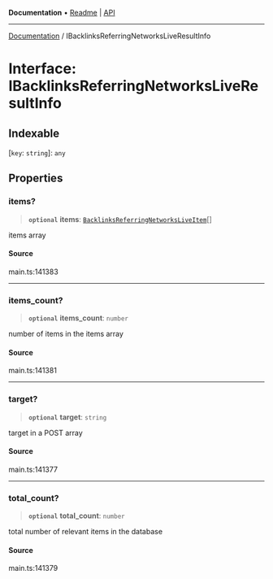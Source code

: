 **Documentation** • [Readme](../README.md) \| [API](../globals.md)

***

[Documentation](../README.md) / IBacklinksReferringNetworksLiveResultInfo

# Interface: IBacklinksReferringNetworksLiveResultInfo

## Indexable

 \[`key`: `string`\]: `any`

## Properties

### items?

> **`optional`** **items**: [`BacklinksReferringNetworksLiveItem`](../classes/BacklinksReferringNetworksLiveItem.md)[]

items array

#### Source

main.ts:141383

***

### items\_count?

> **`optional`** **items\_count**: `number`

number of items in the items array

#### Source

main.ts:141381

***

### target?

> **`optional`** **target**: `string`

target in a POST array

#### Source

main.ts:141377

***

### total\_count?

> **`optional`** **total\_count**: `number`

total number of relevant items in the database

#### Source

main.ts:141379
